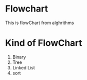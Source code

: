 # Flowchart
This is flowChart from alghrithms

# Kind of FlowChart
1. Binary
2. Tree
3. Linked List
4. sort
